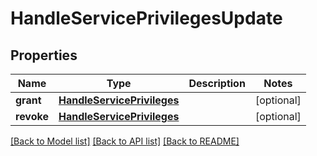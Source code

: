 # HandleServicePrivilegesUpdate

## Properties
Name | Type | Description | Notes
------------ | ------------- | ------------- | -------------
**grant** | [**HandleServicePrivileges**](HandleServicePrivileges.md) |  | [optional] 
**revoke** | [**HandleServicePrivileges**](HandleServicePrivileges.md) |  | [optional] 

[[Back to Model list]](../README.md#documentation-for-models) [[Back to API list]](../README.md#documentation-for-api-endpoints) [[Back to README]](../README.md)

